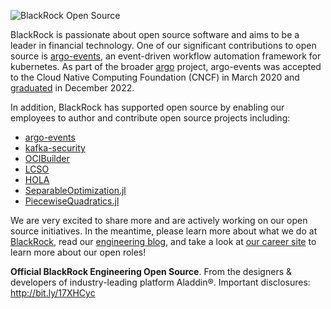 ![BlackRock Open Source](https://github.com/blackrock/.github-private/blob/main/images/blk-ossp.png) 

BlackRock is passionate about open source software and aims to be a leader in financial technology.
One of our significant contributions to open source is [argo-events](https://github.com/argoproj/argo-events), an
event-driven workflow automation framework for kubernetes. As part of the broader [argo](https://github.com/argoproj) 
project, argo-events was accepted to the Cloud Native Computing Foundation (CNCF) in March 2020 and 
[graduated](https://www.cncf.io/announcements/2022/12/06/the-cloud-native-computing-foundation-announces-argo-has-graduated/) 
in December 2022. 

In addition, BlackRock has supported open source by enabling our employees to author and contribute open source projects including:

* [argo-events](https://github.com/argoproj/argo-cd) 
* [kafka-security](https://github.com/kafka-security/oauth) 
* [OCIBuilder](https://ocibuilder.github.io/docs/)
* [LCSO](https://github.com/blackrock/lcso)  
* [HOLA](https://github.com/blackrock/HOLA/)
* [SeparableOptimization.jl](https://github.com/JuliaFirstOrder/SeparableOptimization.jl) 
* [PiecewiseQuadratics.jl](https://github.com/JuliaFirstOrder/PiecewiseQuadratics.jl) 

We are very excited to share more and are actively working on our open source initiatives. In the meantime, please learn more about what we do at [BlackRock](https://www.blackrock.com), read our [engineering blog](https://medium.com/blackrock-engineering), and take a look at [our career site](https://careers.blackrock.com/life-at-blackrock-2/technology/) to learn more about our open roles!


**Official BlackRock Engineering Open Source**. From the designers & developers of industry-leading platform Aladdin®. Important disclosures: http://bit.ly/17XHCyc